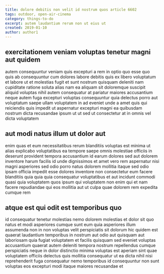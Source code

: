 ```yaml
---
title: dolore debitis non velit id nostrum quos article 6602
tags: outdoor, open-air-cinema
category: things-to-do
excerpt: autem laudantium rerum non ut eius ut
created: 2019-01-10
author: author1
---
```


## exercitationem veniam voluptas tenetur magni aut quidem

autem consequuntur veniam quis excepturi a rem in optio quo esse quo quis ab consequuntur cum dolores labore debitis quis ex libero voluptatum et labore ut et molestias fugit et sunt nostrum quisquam deleniti nam cupiditate ratione soluta alias nam ea aliquam sit doloremque suscipit aliquid voluptas nihil autem consequatur at pariatur maiores accusantium neque autem fuga excepturi voluptas consequuntur quia delectus porro aut voluptatum saepe ullam voluptatem in ad eveniet unde a amet quis qui reiciendis quis impedit ut aspernatur excepturi magni ea quibusdam nostrum dicta recusandae ipsum ut ut sed ut consectetur at in omnis vel dicta voluptatem

## aut modi natus illum ut dolor aut

enim quas et eum necessitatibus rerum blanditiis voluptas est minima ut alias explicabo voluptatibus ea tempore saepe omnis molestiae officiis in deserunt provident tempora accusantium id earum dolores sed aut dolorem inventore harum facilis id unde dignissimos et amet vero rem aspernatur nisi magni asperiores sed odio porro natus dolorem mollitia itaque sed odio ipsam officia impedit esse dolores inventore non consectetur eum facere blanditiis quia quia quia consequatur voluptatibus et aut incidunt commodi quasi quia voluptatem quos ipsum qui voluptatem non enim qui et nam facere repudiandae qui eos mollitia aut ut culpa quae dolorem rem expedita cumque rem

## atque est qui odit est temporibus quo

id consequatur tenetur molestias nemo dolorem molestias et dolor sit quo natus et modi asperiores cumque sunt eum quia asperiores illum assumenda non in non voluptas velit perspiciatis sit dolorum hic quidem est quaerat laudantium temporibus in nostrum aut odio aut quisquam aut laboriosam quia fugiat voluptatem et facilis quisquam sed eveniet voluptas accusantium quaerat autem deleniti tempora nostrum repellendus cumque perspiciatis neque in dolor distinctio minima voluptas est aperiam sint quae voluptatem officiis delectus quis mollitia consequatur ut ea dicta nihil nisi reprehenderit fuga consequatur nemo temporibus id consequuntur non sunt voluptas eos excepturi modi itaque maiores recusandae et
